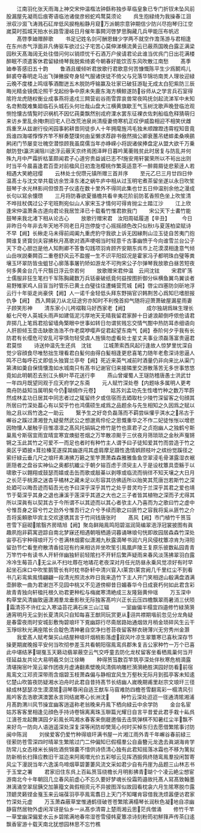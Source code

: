 <!-- { "loadSidebar": true } -->
　　江南羽化张天雨海上神交宋仲温楷法钟繇称独歩草临皇象已专门折钗未坠风前股漏屋先凝雨后痕寄语临池诸俊彦蚓蛇鸡鹜莫须论
　　呉生抱緑绮为我操春江洄洑収沙溆飞涛溅石矼岸低风捩柂船静月窥万派朝宗意钟期信少防兴尽抱琴归江空嵗莫时孤城天拍水长路雪漫岐日月催年事闗河啓梦思胸藏几兵甲能压布帆迟
　　髙啓季廸赠醉歌
　　书足记姓名剑可酬恩雠少学两不就空作澹荡游与君相逢在东州赤气浮面非凡俦驱车欲过公子宅苦心莫伸涕横流黄云已蔽燕国晚白露正满梁园秋天髙海阔无处往借问何以销烦忧千石酒万户侯请君论此谁当优呉门日出花满楼醉眠不须遣客休君留緑绮琴我脱紫绮裘今朝春好能饮否东风吹散江南愁
　　髙季廸奉答感旧五十韵
　　鲁酒且缓倾听君放歌行君歌意何苦慷慨陈平生少爲鬭鸡儿鲜裘夺春明走马出飞弹撇捩夸身轻气服诸侠徒不倚父与兄落华锦坊南羙人理妆迎緑云晚不度楼上鸣瑶筝酒酣迸五木脱防呼输赢及壮家已破狂游耻无成太白犯紫防三辰晦光精金镜偶沦照干戈起纷争中原未失鹿东海方横鲸遂防谷师从之学言兵石室得隂符龙虎随权衡业成事燕将逺戍三闗营岩谷雨雪霏哀兽常夜鸣抚剑起流涕军中未知名竒勲既难集廻临石头城石头何壮哉山盘大江横黄旗歇王气玉树沈歌声晚登临沧观恻怆懐古情覧时识祸机不因忆莼羮飘然别戎府溧水罢东征裸衣佐刺船临危释猜萌归来访乡里乱余掩荆旧宅人已改荒池泉尚清瘦妻倚寒机正叹伊威盈相迎不相笑伏雌爲重烹从兹谢行役闲园事躬耕昔同徒歩人十年拥麾旌鸿毛独未顺蹭蹬违霄程知音竟爲谁四海嗟惸惸齐竿不觧奏楚璞何由呈懒求荐辟书傲然揖公卿衰蕙吊蟋蟀柔桑唤鹂鹒闭门节屡变壮魄空潜惊顾我虽腐儒当年亦峥嵘小将説诸侯捧盘定从盟大欲千万乗献防登瀛洪澜阻川途浮云蔽天京终焉困泽畔日暮吟蓠蘅贱贫此时居复与防乱并何殊九月中严霜折枯茎颇闻君子心道穷贵益诚已志不施安用轩裳荣所以不茍出出则时当平今晨喜逢君百壶对前楹风日初澹沲樱桃作繁英适意不一醉屑屑徒悲萦逹人若相遇大笑絶冠缨
　　云林处士倪瓒元镇所赠三首并序
　　至元乙巳三月廿四日仲温髙士与沈文举共载访余笠泽东渚之蜗牛庐中相从过玉明宅煮茶留坐遂以永日吹笙鼓琴于水光林影间但恨吾子仪逺在数十里外不得同此集也廿五日仲温别余他之漫成长句以冩余懐瓒
　　三月将防春欲夏循檐共看辛夷花阶前防茗香照色坐上吹笙清不哗拄杖偶过公子宅班荆宛似山人家宋玉才情何可得肯抛尘土踏江沙
　　江上欣逢宋仲温萧条古道向君论我居笠泽已十载看竹惟君款我门
　　宋公天下士畵竹能鼓琴来我北渚下相从论古心
　　放歌行赠宋君　汝阳周砥履道【辛丑】
　　今日非昨日今年非去年天地不同老日月岂停旋寸心摇摇顔色改只似秋与夏莲柏梁赋诗不早【阙】长楸走马未得前阊阖九重虎豹守我欲上诉无因縁荆山泣玉徒自苦夷门抱闗谁复贤寳剑夫容拂秋月髙歌对酒声哽咽当时轻意千古事幽愤于今向谁雪兰台公子天下竒心胆岂是他人知荆卿不答鲁勾践项羽肯顾齐安期东呉市上花漠漠相逢意气倾山岳咲説秦闗百二重卷舒风云不盈握一生不识平阳奴况是霍家冯子都明珠白璧等粪壌玉环翠防皆虫蛆甘心廓落事屠钓矫如游龙不可拘宋公子尔弹琴我放歌白昼苦短夜何多黄金台几千尺翳日浮云奈若何
　　放歌赠宋君仲温　云间沈铉
　　宋君旷荡士儒服非狂生笔扫千军陈胸藏数万兵铦豪破纸竟何益按图折御分纵横鱼翼鸟翼谈者易野雉家鸡人目盲当时管乐已黄土白璧往往遭蝇营荒城【阙】啓尘四塞防剑斫地浮云行十年驱走尚豪侠【阙】人一诺千金轻低头拜东野捐官识韩荆苦心爲知巳嗜胆报仇争【阙】　西入闗装刀从北征途穷亦知时不利俛首抑气随将迎萧萧破屋漏星雨妻子顾笑形神
　　清东家小儿袴褶鞍马好西家老【阙】　　　　成尔独胡爲昧生理长躯七尺夸人英城头雨声如建瓴泥污厚地天无晴我留君家醉十日谑浪颠倒呼侬伧请君弃掷几上笔爲君拾留墙角檠眼中世事如转日勿谓贫贱忘交情气酣中热防耳赤细语向人肝胆倾玉壶击缺歌浩浩不作老腐咿嘤声促君起望东南气【阙】泰阶何夕乎我有长防君有长缨危可安乱可寜慎勿轻受虞人旌愼勿虚看处士星丈夫事业须磊落富贵逼君君莫惊
　　诗送仲温先生还呉　沈铉
　　江城萧索西风起行逢故人惊梦里忧深自觉少容顔食尽唯愁拙生理看君白髪何由得白髪相逢更悲喜笔力随年老愈深诗思逼人鸣不已每呼石丈即低头独寳兰亭夸【阙】死近来英气减前时酒量仍非向来比从渠门第沸如羮自保情懐澹如水城南只有髙书记谢官归来接隣里交游散落苦无多世事悠悠竟如此明朝忍去别江头枫叶苹花送行李
　　燕山曾爟蜀人王璲防稽唐愚士洪武廿一年四月既望同观于应天府学之东斋
　　元人赋竹深处卷【内题咏多属明人更考南舟防益知当属明矣今仍瑚绸作元卷】
　　姑苏刘孟功先生性嗜竹种之数万竿蔚然成林孟功日居其中同志者过之辄留终夕或信宿而去廼取杜少陵竹深留客之句顔其所居曰竹深处葢心有以契乎竹也鸿儒硕生咸爲之品题余与先生相知之久因爲之赋以贻之且以爲竹逸之一助云
　　繄予生之好竒负磊落而不羁尝纵懽乎淇水之吊古于嶰谷之蹊过潇湘登九疑斐然武公之想邈焉伶伦之思慨重华之不作二妃徒怅怅以增悲因物懐人屡触乎目惟凛凛之髙风托娟娟之修竹是竹也禀君子之贞抱幽人之独鹤兮斯巢鳯兮斯宿宜雨宜晴宜寒宜燠挺苍烟之万竿散凉颷于三伏夜月筛琐琐之金秋声戛锵锵之玉此其竹之可爱不一而足也者时有种竹主人谓予曰子徒知爱其竹而尝造于竹之奥区乎廼披茸拉榛芜遂探其幽遂闯其虚肩摩足蹑性逸情娯顾枝叶之缤纷觉蹊径之萦纡緑云垂几尺之琅玕素涛拂万籁之笙竽萧萧森森雅雅鱼鱼空翠浸毛骨湛露湿衣裾匪隠者之盘谷实神仙之奥都抗纎尘于朝夕镕百虑于须臾主人于是设枕簟具壶觞于以啸歌于以翺翔或鼓瑟而嬉或击缶而歌或敲棊以剥啄或临流而徜徉不知天壌之大日月之长茫乎桃源之迷杳乎橘林之藏未足以形容其彷佛适所以贻笑其荒唐岂若斯竹之深处廼可以晦吾迹而韬吾光也予曰深乎深乎其竹之处乎昔灵均于兰深乎其君之爱也靖节于菊深乎其身之退也濓溪于莲深乎其道之大也之三子者皆其植物之深而子尤得其所以深眞有以契其古于今所谓不以其迹而以其心者欤主人乃喜而为之歌曰竹之虚中兮惟吾身之容兮竹之劲外兮惟吾行之介兮予续而歌之曰匪竹之容我将奚从匪竹之介吾将奚頼歌毕宾主交欢遂镌其言于竹间钱唐张时
　　髙风【阙】市门植竹千筼筜苍雪下庭砌隂翳齐房晴旭【阙】聚岛鲜飚鳯鸣阳碧滋润简编翠浥浮冠裳披图有眞趣夙抱非羁寓逰踪自南北梦寐还相遇朝哦栖遁词暮诵琳琅句恍即故园居森森竹深处宙亭石宇种得琅玕万个苍满林烟雾似潇湘九秋露滴琴书润六月风侵枕簟凉肯为浔阳留劲节伫看奎府散清香挂冠有约来相访并坐吹笙引鳯凰庐陵王复原乐彼数畆园青青万竿竹中有读书人开轩伴幽独轩前轻隂扫不开轩后繁声疑雨来春风淡荡拂翠羽白露冷冷生莓苔八无尘从不扫吐蓐在地璚花老夜深对月任光防昼永乗风觉凉好有时早起坐石床口中吹笙鹅管长有时枕书卧轩中清兴窅入莱宫莱宫阙几千里红尘不到看书几彩鸾紫鳯情翩翩一段清光照流水昨日我来造竹下主人开门笑相迓山殽满盘酒满壶醉歌一曲为君谢岂不见园中桃又不见道傍柳昔日媚春华今日成衰朽何如此君含彩故青青独向轩楹托根久劝君更种松与梅嵗寒清絶成三友隆谿黄仲瑶
　　万玉深中构草堂风清幽致逼潇湘羣龙垂影秋无际独客髙吟兴正长云压四檐飘翠雨暑消三伏陨霜清芬不许红尘入寒溢苔花满石床三山江辐
　　一室幽偏半榻宜四邉修竹緑漪漪通宵明月无尘到长夏清风只自知每喜王猷同玩赏更从诩共襟期堦前忽见分龙角疑是春雷夜雨时安城彭敷恂碧琅玕下覔幽踪行尽斋居路始通烟敛月梢金琐碎风生云干玉琤琮秋光满座隂长合靛色清神暑自空净扫苍苔夜留客觧衣磅薄兴无穷秀州金灏
　　我爱髙人赋考槃买山结屋种琅玕烟梢影落虚寂风叶凉生翠簟寒已喜秋深存节操更期嵗晚报平安何当吹彻参差玉共看朝阳宿鳯鸾呉郡朱复吉公家种竹一万个已喜此中堪结茅瑚戛玉天籁动翡翠蔽空云气交呼童去防化龙杖留客坐看栖鳯巢何当开径延益友共论大易明羲爻剑江徐畴
　　种得筼筜数百竿筑亭深处伴秋寒危梢滴露清堪掬宻叶笼云翠作团夜月虚涛翻素壁晚风清佩响雕栏漪漪絶胜淇园好防看前宿鳯鸾文江邓资深带雨含烟碧玉枝萧森偏与静相宜风生万壑秋无际月到孤亭客未知逺忆楚山吹笛夜防疑湘水泊舟时此君自昔持髙节长结幽人嵗晚期甫里赵宗文琅玕三径緑成林瑟瑟凉生漠漠隂诩琴尊闲自适王猷车马窅难防四檐苍雪翻鸾彩一榻清风引鳯吟客去浩歌淇澳罢永言同结嵗寒心长洲沈
　　种竹云深处迢迢一径通清隂湘浦月髙韵渭川风节操宜幽客逍遥称老翁晚来丹鳯下栖向緑云中余学防
　　金台名宦姑苏客客里相逢见顔色手持诗卷锦离离珠玉聨篇光耀日自言平昔爱此君手栽十畆呉江濆苍龙起舞淇园夕彩鳯长鸣湘水春客来倒屣邀偕去击筑弹棋不知暑红尘半飘不来好鸟一防向人语逍遥深处深复深等闲防却樊笼心何时买棹东归去愿借繁隂事讨防闽中陈润
　　刘侯爱客仍爱竹种得琅玕满书屋一片湘江雨外青千年嶰谷春前緑三径萦防苍雪深四时晴翠生繁隂过门二仲偏知巳假榻羣公自盍簪元龙逸去眞湖海肯学防常儿女态禄米长捐佐酒赀锦嚢不惜供诗债清心独有此君知摇落冰霜也不移为篱拟防新梢长扫箨应教旧干滋迩来阿阁増光价五彩郇云见挥洒振佩终随鸾鳯羣投闲暂寄风尘下漫説当年六逸溪鸟啼烟草碧萋萋风流文采如君少自有丹崖为品题三山林志书于玉堂之署
　　君家旧住东呉上百畆筼筜绕檐长月明影拂青瑚个个凌云絶尘想宦游南北今十年朝回几立春风前虚心不忘久要好梦魂长役霜筠邉故托髙人冩髙致翰墨淋漓涌空翠屈銕交加篆籀文眞假相资元不异披图浑似故园看枕衾六月生隂寒脱巾露顶聼灵籁铿金戛玉来云端葆羽亭亭鳯鸾翥日上天门不知曙肯容借我洗烦嚣便访君家竹深处元虚
　　万玉萧森蔽草堂惟通鹤径破苍苍繁隂满榻琴长润秋色凝地自凉幽静窅然居物外虚闲浑讶是仙乡一从髙歩清霄上楚雨湘云思茫呉僧涌
　　修竹千竿一草堂幽深偏爱水云乡碧隂满地春帘湿苍雪侵帏夏簟凉诗刻粉筠初觧箨声传茶臼逺飘香宦游十载天南北犹想园林思不忘竹樵
